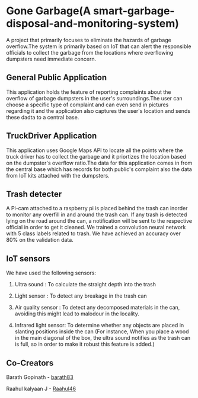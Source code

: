 # Gone Garbage(A smart-garbage-disposal-and-monitoring-system)

A project that primarily focuses to eliminate the hazards of garbage overflow.The system is primarily based on IoT that can alert the responsible officials to collect the garbage from the locations where overflowing dumpsters need immediate concern.

## General Public Application

This application holds the feature of reporting complaints about the overflow of garbage dumpsters in the user's surroundings.The user can choose a specific type of complaint and can even send in pictures regarding it and the application also captures the user's location and sends these dadta to a central base.


## TruckDriver Application

This application uses Google Maps API to locate all the points where the truck driver has to collect the garbage and it priortizes the location based on the dumpster's overflow ratio.The data for this application comes in from the central base which has records for both public's complaint also the data from IoT kits attached with the dumpsters. 

## Trash detecter
A Pi-cam attached to a raspberry pi is placed behind the trash can inorder to monitor any overfill in and around the trash can. If any trash is detected lying on the road around the can, a notification will be sent to the respective official in order to get it cleaned. We trained a convolution neural network with 5 class labels related to trash. We have achieved an accuracy over 80% on the validation data. 

## IoT sensors
We have used the following sensors:
1. Ultra sound          : To calculate the straight depth into the trash

2. Light sensor         : To detect any breakage in the trash can

3. Air quality sensor   : To detect any decomposed materials in the can, avoiding this might lead to malodour in the locality.

4. Infrared light sensor: To determine whether any objects are placed in slanting positions inside the can
(For instance, When you place a wood in the main diagonal of the box, the ultra sound notifies as the trash can is full, so in order to make it robust this feature is added.)

## Co-Creators

<p>Barath Gopinath - <span><a href="https://github.com/barath83"/>barath83</span></a></p>
<p>Raahul kalyaan J - <span><a href="https://github.com/Raahul46"/>Raahul46</span></a></p>


